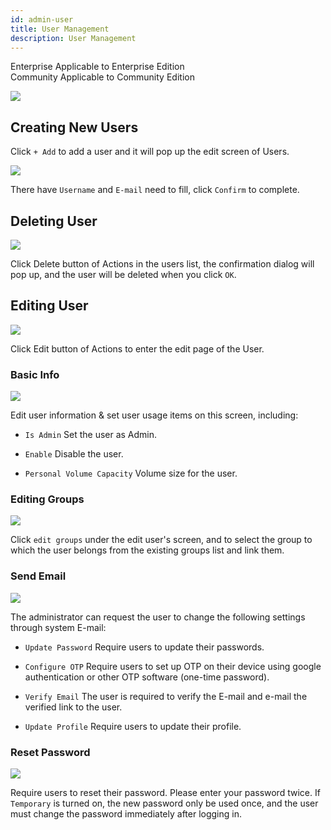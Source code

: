 ```yaml
---
id: admin-user
title: User Management
description: User Management
---
```


<div class="label-sect">
  <div class="ee-only tooltip">Enterprise
    <span class="tooltiptext">Applicable to Enterprise Edition</span>
  </div>
  <div class="ce-only tooltip">Community
    <span class="tooltiptext">Applicable to Community Edition</span>
  </div>
</div>


![](assets/user_6_v26.png)

## Creating New Users

Click `+ Add` to add a user and it will pop up the edit screen of Users.

![](assets/user_4_v26.png)

There have `Username` and `E-mail` need to fill, click `Confirm` to complete.

## Deleting User

![](assets/actions.png)

Click Delete button of Actions in the users list, the confirmation dialog will pop up, and the user will be deleted when you click `OK`.

## Editing User

![](assets/actions.png)

Click Edit button of Actions to enter the edit page of the User.

### Basic Info

![](assets/user_5_v26.png)

Edit user information & set user usage items on this screen, including:

+ `Is Admin` Set the user as Admin.

+ `Enable` Disable the user.

+ `Personal Volume Capacity` Volume size for the user.

### Editing Groups

![](assets/edit_groups.png)

Click `edit groups` under the edit user's screen, and to select the group to which the user belongs from the existing groups list and link them.

### Send Email

![](assets/user_18_v26.png)

The administrator can request the user to change the following settings through system E-mail:

+ `Update Password` Require users to update their passwords.

+ `Configure OTP` Require users to set up OTP on their device using google authentication or other OTP software (one-time password).

+ `Verify Email` The user is required to verify the E-mail and e-mail the verified link to the user.

+ `Update Profile` Require users to update their profile.

### Reset Password

![](assets/user_19_v26.png)

Require users to reset their password. Please enter your password twice. If `Temporary` is turned on, the new password only be used once, and the user must change the password immediately after logging
in.